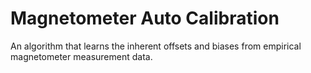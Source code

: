 # Magnetometer Auto Calibration
 An algorithm that learns the inherent offsets and biases from empirical magnetometer measurement data.
